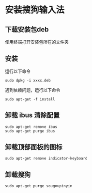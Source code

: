 # 安装搜狗输入法

 

## 下载安装包deb

使用终端打开安装包所在的文件夹

## 安装

运行以下命令

```
sudo dpkg -i xxxx.deb
```

遇到依赖问题，运行以下命令

```
sudo apt-get -f install 
```

## 卸载 ibus 清除配置

```
sudo apt-get remove ibus
sudo apt-get purge ibus
```

## 卸载顶部面板的图标

```
sudo apt-get remove indicator-keyboard
```

## 卸载搜狗

```
sudo apt-get purge sougoupinyin